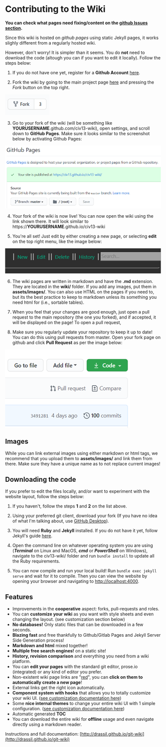 # Contributing to the Wiki

**You can check what pages need fixing/content on the [github Issues section](https://github.com/Civ13/civ13-wiki/issues).**

Since this wiki is hosted on *github pages* using static Jekyll pages, it works slighly different from a regularly hosted wiki.

However, don't worry! It is simpler than it seems. You do **not** need to download the code (altough you can if you want to edit it locally). Follow the steps below:

1) If you do not have one yet, register for a **Github Account** [here](https://github.com/join).

2) Fork the wiki by going to the main project page [here](https://github.com/Civ13/civ13-wiki) and pressing the *Fork* button on the top right.

![image](assets/images/fork.PNG)

3) Go to your fork of the wiki (will be something like **YOURUSERNAME**.github.com/civ13-wiki), open settings, and scroll down to **GitHub Pages**. Make sure it looks similar to the screenshot below by activating Github Pages:

![image](assets/images/github_pages.PNG)

4) Your fork of the wiki is now live! You can now open the wiki using the link shown there. It will look similar to https://**YOURUSERNAME**.github.io/civ13-wiki

5) You're all set! Just edit by either creating a new page, or selecting **edit** on the top right menu, like the image below:

![image](assets/images/edit_menu.PNG)

6) The wiki pages are written in markdown and have the **.md** extension. They are located in the **wiki/** folder. If you add any images, put them in **assets/images/**. You can also use HTML on the pages if you need to, but its the best practice to keep to markdown unless its something you need html for (i.e., sortable tables).

7) When you feel that your changes are good enough, just open a pull request to the main repository (the one you forked), and if accepted, it will be displayed on the page! To open a pull request, 

8) Make sure you regularly update your repository to keep it up to date! You can do this using pull requests from master. Open your fork page on github and click **Pull Request** as per the image below:

![image](assets/images/pull_request.PNG)

## Images

While you can link external images using either markdown or html tags, we recommend that you upload them to **assets/images/** and link them from there. Make sure they have a unique name as to not replace current images!

## Downloading the code

If you prefer to edit the files locally, and/or want to experiment with the website layout, follow the steps below:

1) If you haven't, follow the steps **1** and **2** on the list above.

2) Using your preferred git client, download your fork (If you have no idea of what I'm talking about, use [GitHub Desktop](https://desktop.github.com/)).

3) You will need **Ruby** and **Jekyll** installed. If you do not have it yet, follow Jekyll's guide [here](https://jekyllrb.com/docs/installation/#guides).

4) Open the command line on whatever operating system you are using (***Terminal*** on Linux and MacOS, ***cmd*** or ***PowerShell*** on Windows), navigate to the civ13-wiki/ folder and run `bundle install` to update all the Ruby requirements.

5) You can now compile and run your local build! Run `bundle exec jekyll serve` and wait for it to compile. Then you can view the website by opening your browser and navigating to [http://localhost:4000](http://localhost:4000).

## Features 

* Improvements in the **cooperative** aspect: forks, pull-requests and roles.
* You can **customize your wiki** as you want with style sheets and even changing the layout. (see customization section below) 
* **No databases!** Only static files that can be downloaded in a few seconds.
* **Blazing fast** and free thankfully to Github/Gitlab Pages and Jekyll Server Side Generation process!
* **Markdown and html** mixed together!
* **Multiple free search engines!** on a static site!
* **History, revision comparison** and everything you need from a wiki platform.
* You can **edit your pages** with the standard git editor, prose.io (integrated) or any kind of editor you prefer.
* Non-existent wiki page links are "[red](red.md)", you can **click on them to automatically create a new page**!
* External links get the right icon automatically.
* **Component system with hooks** that allows you to totally customize your wiki UI. ([see customization documentation here](http://www.drassil.org/git-wiki/customize)) 
* Some **nice internal themes** to change your entire wiki UI with 1 simple configuration. ([see customization documentation here](http://www.drassil.org/git-wiki/customize))
* Automatic generated **TOC**
* You can download the entire wiki for **offline** usage and even navigate directly using a markdown reader.

Instructions and full documentation: [http://drassil.github.io/git-wiki](http://drassil.github.io/git-wiki)
